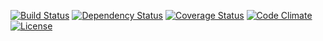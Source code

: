 [![Build Status](http://img.shields.io/travis/pikesley/csv_on_the_web.svg?style=flat-square)](https://travis-ci.org/pikesley/csv_on_the_web)
[![Dependency Status](http://img.shields.io/gemnasium/pikesley/csv_on_the_web.svg?style=flat-square)](https://gemnasium.com/pikesley/csv_on_the_web)
[![Coverage Status](http://img.shields.io/coveralls/pikesley/csv_on_the_web.svg?style=flat-square)](https://coveralls.io/r/pikesley/csv_on_the_web)
[![Code Climate](http://img.shields.io/codeclimate/github/pikesley/csv_on_the_web.svg?style=flat-square)](https://codeclimate.com/github/pikesley/csv_on_the_web)
[![License](http://img.shields.io/:license-mit-blue.svg?style=flat-square)](http://pikesley.mit-license.org)

